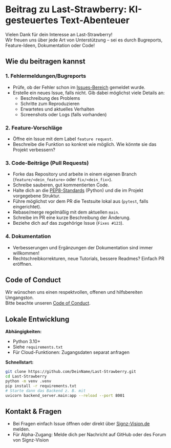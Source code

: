 # Beitrag zu Last-Strawberry: KI-gesteuertes Text-Abenteuer

Vielen Dank für dein Interesse an Last-Strawberry!  
Wir freuen uns über jede Art von Unterstützung – sei es durch Bugreports, Feature-Ideen, Dokumentation oder Code!

## Wie du beitragen kannst

### 1. Fehlermeldungen/Bugreports
- Prüfe, ob der Fehler schon im [Issues-Bereich](https://github.com/DeinName/Last-Strawberry/issues) gemeldet wurde.
- Erstelle ein neues Issue, falls nicht. Gib dabei möglichst viele Details an:
  - Beschreibung des Problems
  - Schritte zum Reproduzieren
  - Erwartetes und aktuelles Verhalten
  - Screenshots oder Logs (falls vorhanden)

### 2. Feature-Vorschläge
- Öffne ein Issue mit dem Label `feature request`.
- Beschreibe die Funktion so konkret wie möglich. Wie könnte sie das Projekt verbessern?

### 3. Code-Beiträge (Pull Requests)
- Forke das Repository und arbeite in einem eigenen Branch (`feature/<dein_feature>` oder `fix/<dein_fix>`).
- Schreibe sauberen, gut kommentierten Code.
- Halte dich an die [PEP8-Standards](https://pep8.org/) (Python) und die im Projekt vorgegebene Struktur.
- Führe möglichst vor dem PR die Testsuite lokal aus (`pytest`, falls eingerichtet).
- Rebase/merge regelmäßig mit dem aktuellen `main`.
- Schreibe im PR eine kurze Beschreibung der Änderung.
- Beziehe dich auf das zugehörige Issue (`Fixes #123`).

### 4. Dokumentation
- Verbesserungen und Ergänzungen der Dokumentation sind immer willkommen!
- Rechtschreibkorrekturen, neue Tutorials, bessere Readmes? Einfach PR eröffnen.

## Code of Conduct
Wir wünschen uns einen respektvollen, offenen und hilfsbereiten Umgangston.  
Bitte beachte unseren [Code of Conduct](./CODE_OF_CONDUCT.md).

## Lokale Entwicklung

**Abhängigkeiten:**
- Python 3.10+
- Siehe `requirements.txt`
- Für Cloud-Funktionen: Zugangsdaten separat anfragen

**Schnellstart:**
```bash
git clone https://github.com/DeinName/Last-Strawberry.git
cd Last-Strawberry
python -m venv .venv
pip install -r requirements.txt
# Starte dann das Backend z. B. mit
uvicorn backend_server.main:app --reload --port 8001
```
## Kontakt & Fragen
- Bei Fragen einfach Issue öffnen oder direkt über [Signz-Vision.de](https://signz-vision.de) melden.
- Für Alpha-Zugang: Melde dich per Nachricht auf GitHub oder des Forum von Signz-Vision


